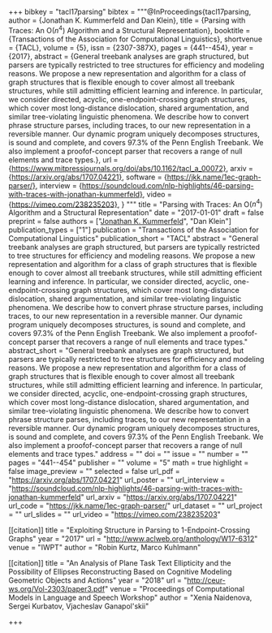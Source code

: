 +++
bibkey = "tacl17parsing"
bibtex = """@InProceedings{tacl17parsing,
  author    = {Jonathan K. Kummerfeld and Dan Klein},
  title     = {Parsing with Traces: An O($n^4$) Algorithm and a Structural Representation},
  booktitle = {Transactions of the Association for Computational Linguistics},
  shortvenue = {TACL},
  volume    = {5},
  issn      = {2307-387X},
  pages     = {441--454},
  year      = {2017},
  abstract  = {General treebank analyses are graph structured, but parsers are typically restricted to tree structures for efficiency and modeling reasons.  We propose a new representation and algorithm for a class of graph structures that is flexible enough to cover almost all treebank structures, while still admitting efficient learning and inference. In particular, we consider directed, acyclic, one-endpoint-crossing graph structures, which cover most long-distance dislocation, shared argumentation, and similar tree-violating linguistic phenomena. We describe how to convert phrase structure parses, including traces, to our new representation in a reversible manner. Our dynamic program uniquely decomposes structures, is sound and complete, and covers 97.3% of the Penn English Treebank. We also implement a proofof-concept parser that recovers a range of null elements and trace types.},
  url       = {https://www.mitpressjournals.org/doi/abs/10.1162/tacl_a_00072},
  arxiv     = {https://arxiv.org/abs/1707.04221},
  software  = {https://jkk.name/1ec-graph-parser/},
  interview = {https://soundcloud.com/nlp-highlights/46-parsing-with-traces-with-jonathan-kummerfeld},
  video     = {https://vimeo.com/238235203},
}
"""
title = "Parsing with Traces: An O($n^4$) Algorithm and a Structural Representation"
date = "2017-01-01"
draft = false
preprint = false
authors = ["<span style='text-decoration:underline;'>Jonathan K. Kummerfeld</span>", "Dan Klein"]
publication_types = ["1"]
publication = "Transactions of the Association for Computational Linguistics"
publication_short = "TACL"
abstract = "General treebank analyses are graph structured, but parsers are typically restricted to tree structures for efficiency and modeling reasons.  We propose a new representation and algorithm for a class of graph structures that is flexible enough to cover almost all treebank structures, while still admitting efficient learning and inference. In particular, we consider directed, acyclic, one-endpoint-crossing graph structures, which cover most long-distance dislocation, shared argumentation, and similar tree-violating linguistic phenomena. We describe how to convert phrase structure parses, including traces, to our new representation in a reversible manner. Our dynamic program uniquely decomposes structures, is sound and complete, and covers 97.3% of the Penn English Treebank. We also implement a proofof-concept parser that recovers a range of null elements and trace types."
abstract_short = "General treebank analyses are graph structured, but parsers are typically restricted to tree structures for efficiency and modeling reasons.  We propose a new representation and algorithm for a class of graph structures that is flexible enough to cover almost all treebank structures, while still admitting efficient learning and inference. In particular, we consider directed, acyclic, one-endpoint-crossing graph structures, which cover most long-distance dislocation, shared argumentation, and similar tree-violating linguistic phenomena. We describe how to convert phrase structure parses, including traces, to our new representation in a reversible manner. Our dynamic program uniquely decomposes structures, is sound and complete, and covers 97.3% of the Penn English Treebank. We also implement a proofof-concept parser that recovers a range of null elements and trace types."
address = ""
doi = ""
issue = ""
number = ""
pages = "441--454"
publisher = ""
volume = "5"
math = true
highlight = false
image_preview = ""
selected = false
url_pdf = "https://arxiv.org/abs/1707.04221"
url_poster = ""
url_interview = "https://soundcloud.com/nlp-highlights/46-parsing-with-traces-with-jonathan-kummerfeld"
url_arxiv = "https://arxiv.org/abs/1707.04221"
url_code = "https://jkk.name/1ec-graph-parser/"
url_dataset = ""
url_project = ""
url_slides = ""
url_video = "https://vimeo.com/238235203"

[[citation]]
title = "Exploiting Structure in Parsing to 1-Endpoint-Crossing Graphs"
year = "2017"
url = "http://www.aclweb.org/anthology/W17-6312"
venue = "IWPT"
author = "Robin Kurtz, Marco Kuhlmann"

[[citation]]
title = "An Analysis of Plane Task Text Ellipticity and the Possibility of Ellipses Reconstructing Based on Cognitive Modeling Geometric Objects and Actions"
year = "2018"
url = "http://ceur-ws.org/Vol-2303/paper3.pdf"
venue = "Proceedings of Computational Models in Language and Speech Workshop"
author = "Xenia Naidenova, Sergei Kurbatov, Vjacheslav Ganapol'skii"


+++